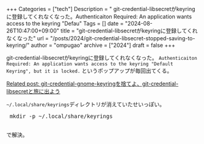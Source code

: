 +++
Categories = ["tech"]
Description = " git-credential-libsecretがkeyringに登録してくれなくなった。Authenticaiton Required: An application wants access to the keyring \"Defau"
Tags = []
date = "2024-08-26T10:47:00+09:00"
title = "git-credential-libsecretがkeyringに登録してくれなくなった"
url = "/posts/2024/git-credential-libsecret-stopped-saving-to-keyring/"
author = "ompugao"
archive = ["2024"]
draft = false
+++

<body>
<p>git-credential-libsecretがkeyringに登録してくれなくなった。
<code>Authenticaiton Required: An application wants access to the keyring "Default Keyring", but it is locked.</code>
というポップアップが毎回出てくる。</p>

<p><a href="{{% ref path="/posts/2021/ditch-gnome-keyring-use-libsecret/\"%}}">Related post: git-credential-gnome-keyringを捨てよ、git-credential-libsecretと旅に出よう</a></p>

<p><code>~/.local/share/keyrings</code>ディレクトリが消えていたせいっぽい。</p>

<pre class="code lang-sh" data-lang="sh" data-unlink> mkdir -p ~/.local/share/keyrings
 </pre>


<p>で解決。</p>
</body>
